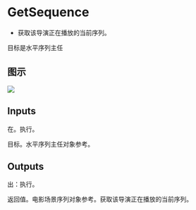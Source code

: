# GetSequence

  * 获取该导演正在播放的当前序列。





目标是水平序列主任

## 图示

![]($-20221218-20483197.png)

## Inputs

在。执行。

目标。水平序列主任对象参考。  

## Outputs

出：执行。

返回值。电影场景序列对象参考。获取该导演正在播放的当前序列。

